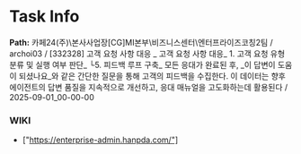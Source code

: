 # Task Info

**Path:** 카페24(주)\본사사업장\[CG]MI본부\비즈니스센터\엔터프라이즈코칭2팀 / archoi03 / [332328] 고객 요청 사항 대응 _ 고객 요청 사항 대응_ 1. 고객 요청 유형 분류 및 실행 여부 판단_ └5. 피드백 루프 구축_ 모든 응대가 완료된 후, _이 답변이 도움이 되셨나요_와 같은 간단한 질문을 통해 고객의 피드백을 수집한다. 이 데이터는 향후 에이전트의 답변 품질을 지속적으로 개선하고, 응대 매뉴얼을 고도화하는데 활용된다 / 2025-09-01_00-00-00

### WIKI
- ["https://enterprise-admin.hanpda.com/"]

